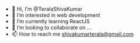 - 👋 Hi, I’m @TeralaShivaKumar
- 👀 I’m interested in web development 
- 🌱 I’m currently learning ReactJS
- 💞️ I’m looking to collaborate on ...
- 📫 How to reach me shivakumarterala@gmail.com

<!---
TeralaShivaKumar/TeralaShivaKumar is a ✨ special ✨ repository because its `README.md` (this file) appears on your GitHub profile.
You can click the Preview link to take a look at your changes.
--->
